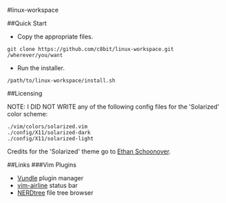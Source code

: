 #linux-workspace

##Quick Start
* Copy the appropriate files.
```
git clone https://github.com/c8bit/linux-workspace.git /wherever/you/want
```
* Run the installer.
```
/path/to/linux-workspace/install.sh
```

##Licensing

NOTE: I DID NOT WRITE any of the following config files for the 'Solarized' color scheme:
```
./vim/colors/solarized.vim
./config/X11/solarized-dark
./config/X11/solarized-light
```
Credits for the 'Solarized' theme go to [Ethan Schoonover](http://ethanschoonover.com/solarized).


##Links
###Vim Plugins
* [Vundle](https://github.com/VundleVim/Vundle.vim) plugin manager
* [vim-airline](https://github.com/bling/vim-airline) status bar
* [NERDtree](https://github.com/scrooloose/nerdtree) file tree browser
